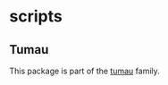 # scripts

## Tumau

This package is part of the [tumau](https://github.com/etienne-dldc/tumau) family.
